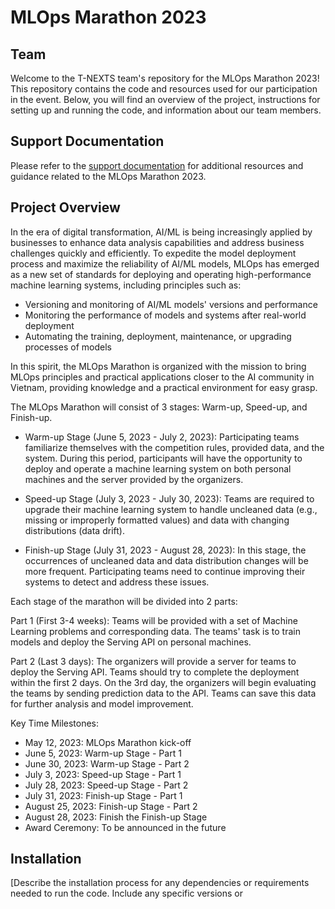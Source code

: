 # MLOps Marathon 2023

## Team 

Welcome to the T-NEXTS team's repository for the MLOps Marathon 2023! This repository contains the code and resources used for our participation in the event. Below, you will find an overview of the project, instructions for setting up and running the code, and information about our team members.


## Support Documentation

Please refer to the [support documentation](https://drive.google.com/drive/folders/1C4uMfeCq2fxYlebuJxm54LD2eDTn-Xk3?usp=sharing) for additional resources and guidance related to the MLOps Marathon 2023.


## Project Overview

In the era of digital transformation, AI/ML is being increasingly applied by businesses to enhance data analysis capabilities and address business challenges quickly and efficiently. To expedite the model deployment process and maximize the reliability of AI/ML models, MLOps has emerged as a new set of standards for deploying and operating high-performance machine learning systems, including principles such as:

- Versioning and monitoring of AI/ML models' versions and performance
- Monitoring the performance of models and systems after real-world deployment
- Automating the training, deployment, maintenance, or upgrading processes of models

In this spirit, the MLOps Marathon is organized with the mission to bring MLOps principles and practical applications closer to the AI community in Vietnam, providing knowledge and a practical environment for easy grasp.

The MLOps Marathon will consist of 3 stages: Warm-up, Speed-up, and Finish-up.

- Warm-up Stage (June 5, 2023 - July 2, 2023): Participating teams familiarize themselves with the competition rules, provided data, and the system. During this period, participants will have the opportunity to deploy and operate a machine learning system on both personal machines and the server provided by the organizers.

- Speed-up Stage (July 3, 2023 - July 30, 2023): Teams are required to upgrade their machine learning system to handle uncleaned data (e.g., missing or improperly formatted values) and data with changing distributions (data drift).

- Finish-up Stage (July 31, 2023 - August 28, 2023): In this stage, the occurrences of uncleaned data and data distribution changes will be more frequent. Participating teams need to continue improving their systems to detect and address these issues.

Each stage of the marathon will be divided into 2 parts:

Part 1 (First 3-4 weeks): Teams will be provided with a set of Machine Learning problems and corresponding data. The teams' task is to train models and deploy the Serving API on personal machines.

Part 2 (Last 3 days): The organizers will provide a server for teams to deploy the Serving API. Teams should try to complete the deployment within the first 2 days. On the 3rd day, the organizers will begin evaluating the teams by sending prediction data to the API. Teams can save this data for further analysis and model improvement.

Key Time Milestones:
- May 12, 2023: MLOps Marathon kick-off
- June 5, 2023: Warm-up Stage - Part 1
- June 30, 2023: Warm-up Stage - Part 2
- July 3, 2023: Speed-up Stage - Part 1
- July 28, 2023: Speed-up Stage - Part 2
- July 31, 2023: Finish-up Stage - Part 1
- August 25, 2023: Finish-up Stage - Part 2
- August 28, 2023: Finish the Finish-up Stage
- Award Ceremony: To be announced in the future

## Installation

[Describe the installation process for any dependencies or requirements needed to run the code. Include any specific versions or
